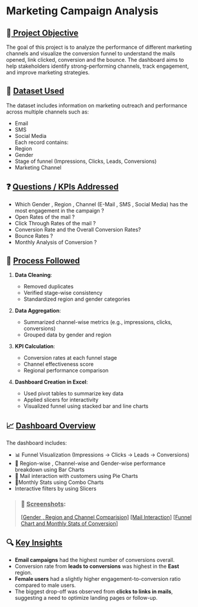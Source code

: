 # Marketing Campaign Analysis
## 📌<u> Project Objective</u>
The goal of this project is to analyze the performance of different marketing channels and visualize the conversion funnel to understand the mails opened, link clicked, conversion and the bounce. 
The dashboard aims to help stakeholders identify strong-performing channels, track engagement, and improve marketing strategies.

## 📂 <u>Dataset Used</u>
The dataset includes information on marketing outreach and performance across multiple channels such as:
- Email
- SMS
- Social Media <br>
Each record contains:
- Region
- Gender
- Stage of funnel (Impressions, Clicks, Leads, Conversions)
- Marketing Channel

## ❓ <u>Questions / KPIs Addressed</u>
- Which Gender , Region , Channel (E-Mail , SMS , Social Media) has the most engagement in the campaign ?
- Open Rates of the mail ?
- Click Through Rates of the mail ?
- Conversion Rate and the Overall Conversion Rates?
- Bounce Rates ?
- Monthly Analysis of Conversion ?

## 🧪 <u>Process Followed</u>
1. **Data Cleaning**:
   - Removed duplicates
   - Verified stage-wise consistency
   - Standardized region and gender categories

2. **Data Aggregation**:
   - Summarized channel-wise metrics (e.g., impressions, clicks, conversions)
   - Grouped data by gender and region

3. **KPI Calculation**:
   - Conversion rates at each funnel stage
   - Channel effectiveness score
   - Regional performance comparison

4. **Dashboard Creation in Excel**:
   - Used pivot tables to summarize key data
   - Applied slicers for interactivity
   - Visualized funnel using stacked bar and line charts

## 📈 <u>Dashboard Overview</u>
The dashboard includes:
- 📊 Funnel Visualization (Impressions → Clicks → Leads → Conversions)
- 📍 Region-wise , Channel-wise and Gender-wise performance breakdown using Bar Charts
- 📧 Mail interaction with customers using Pie Charts
- 🎯Monthly Stats using Combo Charts
- Interactive filters by using Slicers

> ### 📸 <u>Screenshots</u>:  
> <a href= "https://github.com/Dikshya0112/Excel_Dashboards/blob/main/Marketing%20Campaign%20Analysis/d1.png">[Gender , Region and Channel Comparision]</a>
> <a href= "https://github.com/Dikshya0112/Excel_Dashboards/blob/main/Marketing%20Campaign%20Analysis/d2.png">[Mail Interaction]</a>
> <a href= "https://github.com/Dikshya0112/Excel_Dashboards/blob/main/Marketing%20Campaign%20Analysis/d3.png">[Funnel Chart and Monthly Stats of Conversion]</a>

## 🔍 <u>Key Insights</u>
- **Email campaigns** had the highest number of conversions overall.
- Conversion rate from **leads to conversions** was highest in the **East** region.
- **Female users** had a slightly higher engagement-to-conversion ratio compared to male users.
- The biggest drop-off was observed from **clicks to links in mails**, suggesting a need to optimize landing pages or follow-up.
